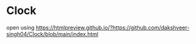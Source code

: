 # Clock
open using https://htmlpreview.github.io/?https://github.com/dakshveer-singh04/Clock/blob/main/index.html
